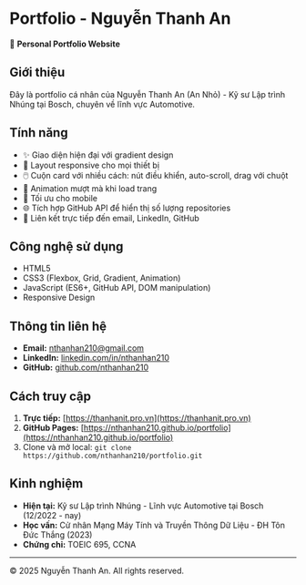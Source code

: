 # Portfolio - Nguyễn Thanh An

🌟 **Personal Portfolio Website**

## Giới thiệu
Đây là portfolio cá nhân của Nguyễn Thanh An (An Nhỏ) - Kỹ sư Lập trình Nhúng tại Bosch, chuyên về lĩnh vực Automotive.

## Tính năng
- ✨ Giao diện hiện đại với gradient design
- 🎯 Layout responsive cho mọi thiết bị
- 🖱️ Cuộn card với nhiều cách: nút điều khiển, auto-scroll, drag với chuột
- 🔄 Animation mượt mà khi load trang
- 📱 Tối ưu cho mobile
- 🌐 Tích hợp GitHub API để hiển thị số lượng repositories
- 📧 Liên kết trực tiếp đến email, LinkedIn, GitHub

## Công nghệ sử dụng
- HTML5
- CSS3 (Flexbox, Grid, Gradient, Animation)
- JavaScript (ES6+, GitHub API, DOM manipulation)
- Responsive Design

## Thông tin liên hệ
- **Email:** nthanhan210@gmail.com
- **LinkedIn:** [linkedin.com/in/nthanhan210](https://www.linkedin.com/in/nthanhan210)
- **GitHub:** [github.com/nthanhan210](https://github.com/nthanhan210)

## Cách truy cập
1. **Trực tiếp:** [https://thanhanit.pro.vn](https://thanhanit.pro.vn)
2. **GitHub Pages:** [https://nthanhan210.github.io/portfolio](https://nthanhan210.github.io/portfolio)
3. Clone và mở local: `git clone https://github.com/nthanhan210/portfolio.git`

## Kinh nghiệm
- **Hiện tại:** Kỹ sư Lập trình Nhúng - Lĩnh vực Automotive tại Bosch (12/2022 - nay)
- **Học vấn:** Cử nhân Mạng Máy Tính và Truyền Thông Dữ Liệu - ĐH Tôn Đức Thắng (2023)
- **Chứng chỉ:** TOEIC 695, CCNA

---
© 2025 Nguyễn Thanh An. All rights reserved.

